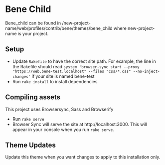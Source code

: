 # Bene Child

Bene_child can be found in /new-project-name/web/profiles/contrib/bene/themes/bene_child where new-project-name is your project.

## Setup
- Update `Rakefile` to have the correct site path.
  For example, the line in the Rakefile should read
  `system 'browser-sync start --proxy "https://web.bene-test.localhost" --files "css/*.css" --no-inject-changes'`
  if your site is named bene-test
- Run `rake install` to install dependencies

## Compiling assets
This project uses Browsersync, Sass and Browserify
- Run `rake serve`
- Browser Sync will serve the site at http://localhost:3000.
  This will appear in your console when you run `rake serve`.

## Theme Updates
Update this theme when you want changes to apply to this installation only.
